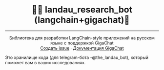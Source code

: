 
<br />
<div align="center">

 
  <h1 align="center">🦜️🔗 landau_research_bot (langchain+gigachat)🔗</h1>

---

  <p align="center">
    Библиотека для разработки LangChain-style приложений на русском языке с поддержкой GigaChat
    <br />
    <a href="https://github.com/ai-forever/gigachain/issues">Создать issue</a>
    ·
    <a href="https://developers.sber.ru/docs/ru/gigachat/overview">Документация GigaChat</a>
  </p>
</div>
Это хранилище кода (для telegram-бота -@the_landau_bot), который поможет вам в ваших исследованиях.
